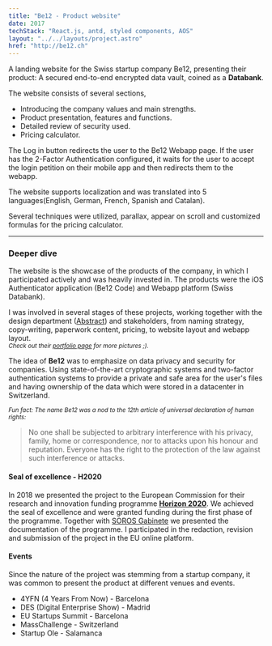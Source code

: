 ```yaml
---
title: "Be12 - Product website"
date: 2017
techStack: "React.js, antd, styled components, AOS"
layout: "../../layouts/project.astro"
href: "http://be12.ch"
---
```


A landing website for the Swiss startup company Be12, presenting their product: A secured end-to-end encrypted data vault, coined as a **Databank**.

The website consists of several sections,
- Introducing the company values and main strengths.
- Product presentation, features and functions.
- Detailed review of security used.
- Pricing calculator.

The Log in button redirects the user to the Be12 Webapp page. If the user has the 2-Factor Authentication configured, it waits for the user to accept the login petition on their mobile app and then redirects them to the webapp.

The website supports localization and was translated into 5 languages(English, German, French, Spanish and Catalan).

Several techniques were utilized, parallax, appear on scroll and customized formulas for the pricing calculator.

---
### Deeper dive
The website is the showcase of the products of the company, in which I participated actively and was heavily invested in. The products were the iOS Authenticator application (Be12 Code) and Webapp platform (Swiss Databank).

I was involved in several stages of these projects, working together with the design department ([Abstract](https://www.abstractbranding.com)) and stakeholders, from naming strategy, copy-writing, paperwork content, pricing, to website layout and webapp layout.  
<sub>_Check out their [portfolio page](https://www.abstractbranding.com/proyectos/be12-startup) for more pictures ;)._</sub>

The idea of **Be12** was to emphasize on data privacy and security for companies. Using state-of-the-art cryptographic systems and two-factor authentication systems to provide a private and safe area for the user's files and having ownership of the data which were stored in a datacenter in Switzerland.


<sub>*Fun fact: The name Be12 was a nod to the 12th article of universal declaration of human rights:*</sub>
> No one shall be subjected to arbitrary interference with his privacy, family, home or correspondence, nor to attacks upon his honour and reputation. Everyone has the right to the protection of the law against such interference or attacks.


#### Seal of excellence - H2020
In 2018 we presented the project to the European Commission for their research and innovation funding programme [**Horizon 2020**](https://cordis.europa.eu/project/id/816449). We achieved the seal of excellence and were granted funding during the first phase of the programme. Together with [SOROS Gabinete](https://www.sorosgabinete.com) we presented the documentation of the programme. I participated in the redaction, revision and submission of the project in the EU online platform.


#### Events
Since the nature of the project was stemming from a startup company, it was common to present the product at different venues and events. 
- 4YFN (4 Years From Now) - Barcelona
- DES (Digital Enterprise Show) - Madrid
- EU Startups Summit - Barcelona
- MassChallenge - Switzerland
- Startup Ole - Salamanca